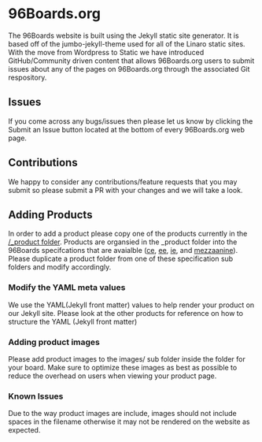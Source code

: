 # 96Boards.org

The 96Boards website is built using the Jekyll static site generator. It is based off of the jumbo-jekyll-theme used for all of the Linaro static sites. With the move from Wordpress to Static we have introduced GitHub/Community driven content that allows 96Boards.org users to submit issues about any of the pages on 96Boards.org through the associated Git respository.

## Issues 
If you come across any bugs/issues then please let us know by clicking the Submit an Issue button located at the bottom of every 96Boards.org web page. 

## Contributions
We happy to consider any contributions/feature requests that you may submit so please submit a PR with your changes and we will take a look.


## Adding Products

In order to add a product please copy one of the products currently in the [/_product folder](https://github.com/96boards/website/tree/master/_product). Products are organsied in the _product folder into the 96Boards specifcations that are avaialble ([ce](https://github.com/96boards/website/tree/master/_product/ce), [ee](https://github.com/96boards/website/tree/master/_product/ee), [ie](https://github.com/96boards/website/tree/master/_product/ie), and [mezzaanine](https://github.com/96boards/website/tree/master/_product/mezzanine)). Please duplicate a product folder from one of these specification sub folders and modify accordingly. 


### Modify the YAML meta values

We use the YAML(Jekyll front matter) values to help render your product on our Jekyll site. Please look at the other products for reference on how to structure the YAML (Jekyll front matter)

### Adding product images

Please add product images to the images/ sub folder inside the folder for your board. Make sure to optimize these images as best as possible to reduce the overhead on users when viewing your product page.


### Known Issues
Due to the way product images are include, images should not include spaces in the filename otherwise it may not be rendered on the website as expected.
